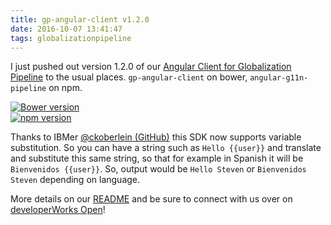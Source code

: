 ```yaml
---
title: gp-angular-client v1.2.0
date: 2016-10-07 13:41:47
tags: globalizationpipeline
---
```


I just pushed out version 1.2.0 of our [Angular Client for Globalization Pipeline](https://github.com/IBM-Bluemix/gp-angular-client)
to the usual places. `gp-angular-client` on bower, `angular-g11n-pipeline` on npm. 

[![Bower version](https://badge.fury.io/bo/gp-angular-client.svg)](https://badge.fury.io/bo/gp-angular-client)    
[![npm version](https://badge.fury.io/js/angular-g11n-pipeline.svg)](https://badge.fury.io/js/angular-g11n-pipeline)

Thanks to IBMer [@ckoberlein (GitHub)](https://github.com/ckoberlein) this SDK now supports variable substitution. So you can have a string such as `Hello {{user}}` and translate and substitute this same string, so that for example in Spanish it will be `Bienvenidos {{user}}`.  So, output would be `Hello Steven` or `Bienvenidos Steven` depending on language.

More details on our [README](https://github.com/IBM-Bluemix/gp-angular-client#variable-replacement) and be sure to connect with us over on [developerWorks Open](https://developer.ibm.com/open/ibm-bluemix-globalization-pipeline-service/angular-sdk/)!

